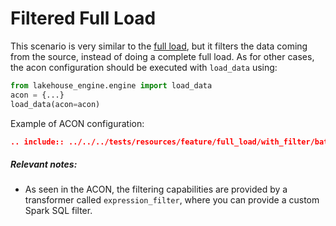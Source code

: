 # Filtered Full Load

This scenario is very similar to the [full load](../../lakehouse_engine_usage/data_loader/full_load.html), but it filters the data coming from the source, instead of doing a complete full load.
As for other cases, the acon configuration should be executed with `load_data` using:
```python
from lakehouse_engine.engine import load_data
acon = {...}
load_data(acon=acon)
```
Example of ACON configuration:
```json
.. include:: ../../../tests/resources/feature/full_load/with_filter/batch.json
```

##### Relevant notes:

* As seen in the ACON, the filtering capabilities are provided by a transformer called `expression_filter`, where you can provide a custom Spark SQL filter.